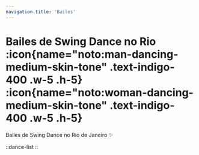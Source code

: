 ```yaml
---
navigation.title: 'Bailes'
---
```

# Bailes de Swing Dance no Rio :icon{name="noto:man-dancing-medium-skin-tone" .text-indigo-400 .w-5 .h-5} :icon{name="noto:woman-dancing-medium-skin-tone" .text-indigo-400 .w-5 .h-5}

Bailes de Swing Dance no Rio de Janeiro :sparkles:


::dance-list
::
